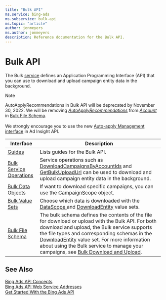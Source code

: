 ```yaml
---
title: "Bulk API"
ms.service: bing-ads
ms.subservice: bulk-api
ms.topic: "article"
author: jonmeyers
ms.author: jonmeyers
description: Reference documentation for the Bulk API.
---
```

# Bulk API
The Bulk [service](../guides/web-service-addresses.md) defines an Application Programming Interface (API) that you can use to download and upload campaign entity data in the background.

> [!NOTE]
> AutoApplyRecommendations in Bulk API will be deprecated by November 30, 2022. We will be removing [*AutoApplyRecommendations*](account.md#autoapplyrecommendations) from [*Account*](account.md) in [Bulk File Schema](bulk-file-schema.md).<br/><br/>
We strongly encourage you to use the new [Auto-apply Management interface](../guides/ad-insights-auto-apply-management.md) in Ad Insight API.

|Interface|Description|
|---------|---------|
|[Guides](../guides/bulk-guides.md)|Lists guides for the Bulk API.|
|[Bulk Service Operations](bulk-service-operations.md)|Service operations such as [DownloadCampaignsByAccountIds](downloadcampaignsbyaccountids.md) and [GetBulkUploadUrl](getbulkuploadurl.md) can be used to download and upload campaign entity data in the background.|
|[Bulk Data Objects](bulk-data-objects.md)|If want to download specific campaigns, you can use the [CampaignScope](campaignscope.md) object.|
|[Bulk Value Sets](bulk-value-sets.md)|Choose which data is downloaded with the [DataScope ](datascope.md) and [DownloadEntity](downloadentity.md) value sets.|
|[Bulk File Schema](bulk-file-schema.md)|The bulk schema defines the contents of the file for download or upload with the Bulk API. For both download and upload, the Bulk service supports the file types and corresponding schemas in the [DownloadEntity](downloadentity.md) value set. For more information about using the Bulk service to manage your campaigns, see [Bulk Download and Upload](../guides/bulk-download-upload.md). |

## See Also

[Bing Ads API Concepts](../guides/concepts.md)  
[Bing Ads API Web Service Addresses](../guides/web-service-addresses.md)  
[Get Started With the Bing Ads API](../guides/get-started.md)
